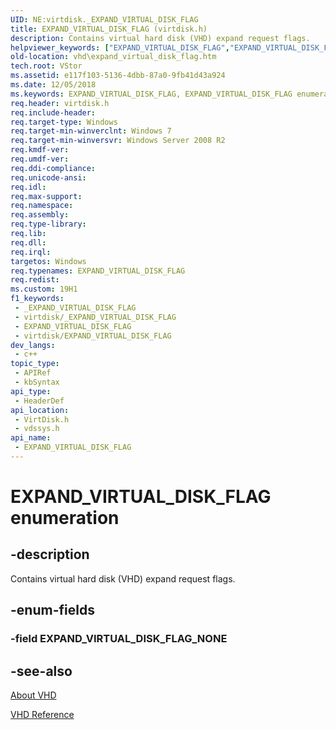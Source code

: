 ```yaml
---
UID: NE:virtdisk._EXPAND_VIRTUAL_DISK_FLAG
title: EXPAND_VIRTUAL_DISK_FLAG (virtdisk.h)
description: Contains virtual hard disk (VHD) expand request flags.
helpviewer_keywords: ["EXPAND_VIRTUAL_DISK_FLAG","EXPAND_VIRTUAL_DISK_FLAG enumeration [VHD]","EXPAND_VIRTUAL_DISK_FLAG_NONE","vdssys/EXPAND_VIRTUAL_DISK_FLAG","vdssys/EXPAND_VIRTUAL_DISK_FLAG_NONE","vhd.expand_virtual_disk_flag","virtdisk/EXPAND_VIRTUAL_DISK_FLAG","virtdisk/EXPAND_VIRTUAL_DISK_FLAG_NONE"]
old-location: vhd\expand_virtual_disk_flag.htm
tech.root: VStor
ms.assetid: e117f103-5136-4dbb-87a0-9fb41d43a924
ms.date: 12/05/2018
ms.keywords: EXPAND_VIRTUAL_DISK_FLAG, EXPAND_VIRTUAL_DISK_FLAG enumeration [VHD], EXPAND_VIRTUAL_DISK_FLAG_NONE, vdssys/EXPAND_VIRTUAL_DISK_FLAG, vdssys/EXPAND_VIRTUAL_DISK_FLAG_NONE, vhd.expand_virtual_disk_flag, virtdisk/EXPAND_VIRTUAL_DISK_FLAG, virtdisk/EXPAND_VIRTUAL_DISK_FLAG_NONE
req.header: virtdisk.h
req.include-header: 
req.target-type: Windows
req.target-min-winverclnt: Windows 7
req.target-min-winversvr: Windows Server 2008 R2
req.kmdf-ver: 
req.umdf-ver: 
req.ddi-compliance: 
req.unicode-ansi: 
req.idl: 
req.max-support: 
req.namespace: 
req.assembly: 
req.type-library: 
req.lib: 
req.dll: 
req.irql: 
targetos: Windows
req.typenames: EXPAND_VIRTUAL_DISK_FLAG
req.redist: 
ms.custom: 19H1
f1_keywords:
 - _EXPAND_VIRTUAL_DISK_FLAG
 - virtdisk/_EXPAND_VIRTUAL_DISK_FLAG
 - EXPAND_VIRTUAL_DISK_FLAG
 - virtdisk/EXPAND_VIRTUAL_DISK_FLAG
dev_langs:
 - c++
topic_type:
 - APIRef
 - kbSyntax
api_type:
 - HeaderDef
api_location:
 - VirtDisk.h
 - vdssys.h
api_name:
 - EXPAND_VIRTUAL_DISK_FLAG
---
```


# EXPAND_VIRTUAL_DISK_FLAG enumeration


## -description

Contains virtual hard disk (VHD) expand request flags.

## -enum-fields

### -field EXPAND_VIRTUAL_DISK_FLAG_NONE

## -see-also

<a href="/previous-versions/windows/desktop/legacy/dd323654(v=vs.85)">About VHD</a>



<a href="/previous-versions/windows/desktop/legacy/dd323700(v=vs.85)">VHD Reference</a>